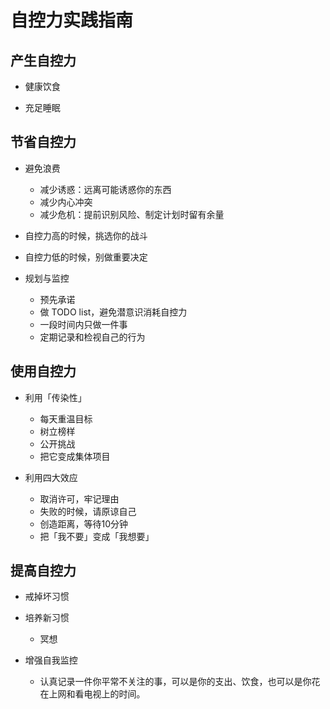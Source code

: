 # 自控力实践指南

## 产生自控力

- 健康饮食

- 充足睡眠

## 节省自控力

- 避免浪费
  - 减少诱惑：远离可能诱惑你的东西
  - 减少内心冲突
  - 减少危机：提前识别风险、制定计划时留有余量

- 自控力高的时候，挑选你的战斗

- 自控力低的时候，别做重要决定

- 规划与监控
  - 预先承诺
  - 做 TODO list，避免潜意识消耗自控力
  - 一段时间内只做一件事
  - 定期记录和检视自己的行为

## 使用自控力

- 利用「传染性」
  - 每天重温目标
  - 树立榜样
  - 公开挑战
  - 把它变成集体项目

- 利用四大效应
  - 取消许可，牢记理由
  - 失败的时候，请原谅自己
  - 创造距离，等待10分钟
  - 把「我不要」变成「我想要」

## 提高自控力

- 戒掉坏习惯

- 培养新习惯
  - 冥想

- 增强自我监控
  - 认真记录一件你平常不关注的事，可以是你的支出、饮食，也可以是你花在上网和看电视上的时间。
